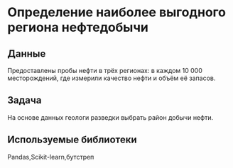 # Определение наиболее выгодного региона нефтедобычи


## Данные

Предоставлены пробы нефти в трёх регионах: в каждом 10 000 месторождений, где измерили качество нефти и объём её запасов.
## Задача

На основе данных геологи разведки выбрать район добычи нефти.

## Используемые библиотеки
Pandas,Scikit-learn,бутстреп
